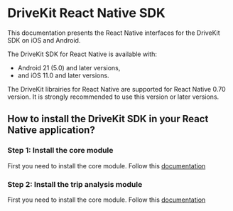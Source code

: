 # DriveKit React Native SDK

This documentation presents the React Native interfaces for the DriveKit SDK on iOS and Android.

The DriveKit SDK for React Native is available with:
- Android 21 (5.0) and later versions, 
- and iOS 11.0 and later versions.

The DriveKit librairies for React Native are supported for React Native 0.70 version. 
It is strongly recommended to use this version or later versions.

## How to install the DriveKit SDK in your React Native application?

### Step 1: Install the core module

First you need to install the core module. Follow this [documentation](./packages//core/README.md)

### Step 2: Install the trip analysis module

First you need to install the core module. Follow this [documentation](./packages//trip_analysis/README.md)
